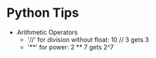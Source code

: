 # Python Tips
* Arithmetic Operators
  * '//' for division without float: 10 // 3 gets 3
  * '\*\*' for power: 2 ** 7 gets 2^7
